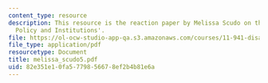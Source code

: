 ```yaml
---
content_type: resource
description: This resource is the reaction paper by Melissa Scudo on the topic 'Disaster
  Policy and Institutions'.
file: https://ol-ocw-studio-app-qa.s3.amazonaws.com/courses/11-941-disaster-vulnerability-and-resilience-spring-2005/82e351e10fa5779856678ef2b4b81e6a_melissa_scudo5.pdf
file_type: application/pdf
resourcetype: Document
title: melissa_scudo5.pdf
uid: 82e351e1-0fa5-7798-5667-8ef2b4b81e6a
---
```

